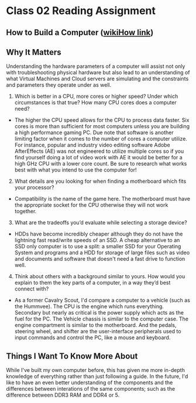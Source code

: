 # Class 02 Reading Assignment
## How to Build a Computer ([wikiHow link](https://www.wikihow.com/Build-a-Computer))
## Why It Matters
Understanding the hardware parameters of a computer will assist not only with troubleshooting physical hardware but also lead to an understanding of what Virtual Machines and Cloud servers are simulating and the constraints and parameters they operate under as well. 

1. Which is better in a CPU, more cores or higher speed? Under which circumstances is that true? How many CPU cores does a computer need?
 * The higher the CPU speed allows for the CPU to process data faster. Six cores is more than sufficient for most computers unless you are building a high performance gaming PC. Due note that software is another limiting factor when it comes to the number of cores a computer utilize. For instance, popular and industry video editing software Adobe AfterEffects (AE) was not engineered to utilize multiple cores so if you  find yourself doing a lot of video work with AE it would be better for a high GHz CPU with a lower core count. Be sure to research what works best with what you intend to use the computer for! 
2. What details are you looking for when finding a motherboard which fits your processor?
* Compatibility is the name of the game here. The motherboard must have the appropriate socket for the CPU otherwise they will not work together. 
3. What are the tradeoffs you’d evaluate while selecting a storage device?
* HDDs have become incredibly cheaper although they do not have the lightning fast read/write speeds of an SSD. A cheap alternative to an SSD only computer is to use a split: a smaller SSD for your Operating System and programs and a HDD for storage of large files such as video and documents and software that doesn't need a fast drive to function well. 
4. Think about others with a background similar to yours. How would you explain to them the key parts of a computer, in a way they’d best connect with?
* As a former Cavalry Scout, I'd compare a computer to a vehicle (such as the Hummvee). The CPU is the engine which runs everything. Secondary but nearly as critical is the power supply which acts as the fuel for the PC. The Vehicle chassis is similar to the computer case. The engine compartment is similar to the motherboard. And the pedals, steering wheel, and shifter are the user-interface peripherals used to input commands and control the PC, like a mouse and keyboard.

## Things I Want To Know More About
While I've built my own computer before, this has given me more in-depth knowledge of everything rather than just following a guide. In the future, I'd like to have an even better understanding of the components and the differences between interations of the same components; such as the difference between DDR3 RAM and DDR4 or 5. 
